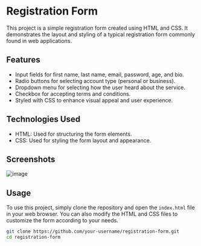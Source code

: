 # Registration Form

This project is a simple registration form created using HTML and CSS. It demonstrates the layout and styling of a typical registration form commonly found in web applications.

## Features

- Input fields for first name, last name, email, password, age, and bio.
- Radio buttons for selecting account type (personal or business).
- Dropdown menu for selecting how the user heard about the service.
- Checkbox for accepting terms and conditions.
- Styled with CSS to enhance visual appeal and user experience.

## Technologies Used

- HTML: Used for structuring the form elements.
- CSS: Used for styling the form layout and appearance.

## Screenshots

![image](https://github.com/aanthonytomas/Registration-Form/assets/92261282/7badd552-5122-4477-9629-ff957e086e8e)


## Usage

To use this project, simply clone the repository and open the `index.html` file in your web browser. You can also modify the HTML and CSS files to customize the form according to your needs.

```bash
git clone https://github.com/your-username/registration-form.git
cd registration-form
